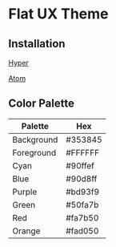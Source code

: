 # Flat UX Theme

## Installation

[Hyper](https://github.com/ikaikastine/flux-hyperterm)

[Atom](https://github.com/ikaikastine/flux-syntax)

## Color Palette

Palette     | Hex    
---         | ---
Background  | #353845
Foreground  | #FFFFFF
Cyan        | #90ffef
Blue        | #90d8ff
Purple      | #bd93f9
Green       | #50fa7b
Red         | #fa7b50
Orange      | #fad050
